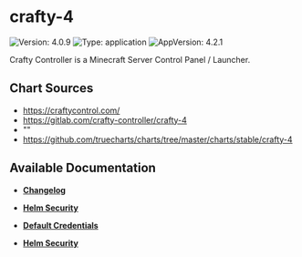 # crafty-4

![Version: 4.0.9](https://img.shields.io/badge/Version-4.0.9-informational?style=flat-square) ![Type: application](https://img.shields.io/badge/Type-application-informational?style=flat-square) ![AppVersion: 4.2.1](https://img.shields.io/badge/AppVersion-4.2.1-informational?style=flat-square)

Crafty Controller is a Minecraft Server Control Panel / Launcher.

## Chart Sources

- https://craftycontrol.com/
- https://gitlab.com/crafty-controller/crafty-4
- ""
- https://github.com/truecharts/charts/tree/master/charts/stable/crafty-4

## Available Documentation

- [**Changelog**](CHANGELOG)

- [**Helm Security**](container-security)

- [**Default Credentials**](credentials)

- [**Helm Security**](helm-security)

